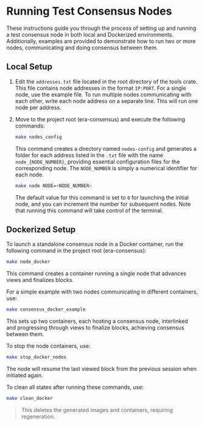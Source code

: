# Running Test Consensus Nodes

These instructions guide you through the process of setting up and running a test consensus node in both local and Dockerized environments. Additionally, examples are provided to demonstrate how to run two or more nodes, communicating and doing consensus between them.

## Local Setup

1. Edit the `addresses.txt` file located in the root directory of the tools crate. This file contains node addresses in the format `IP:PORT`. For a single node, use the example file. To run multiple nodes communicating with each other, write each node address on a separate line. This will run one node per address.
   
2. Move to the project root (era-consensus) and execute the following commands:

    ```bash
    make nodes_config
    ```

    This command creates a directory named `nodes-config` and generates a folder for each address listed in the `.txt` file with the name `node_{NODE_NUMBER}`, providing essential configuration files for the corresponding node. The `NODE_NUMBER` is simply a numerical identifier for each node.
    
    ```bash
    make node NODE=<NODE_NUMBER>
    ```

    The default value for this command is set to `0` for launching the initial node, and you can increment the number for subsequent nodes. Note that running this command will take control of the terminal.

## Dockerized Setup

To launch a standalone consensus node in a Docker container, run the following command in the project root (era-consensus):

```bash
make node_docker
```

This command creates a container running a single node that advances views and finalizes blocks.

For a simple example with two nodes communicating in different containers, use:

```bash
make consensus_docker_example
```

This sets up two containers, each hosting a consensus node, interlinked and progressing through views to finalize blocks, achieving consensus between them.

To stop the node containers, use:

```bash
make stop_docker_nodes
```

The node will resume the last viewed block from the previous session when initiated again.

To clean all states after running these commands, use:

```bash
make clean_docker
```

> This deletes the generated images and containers, requiring regeneration.
